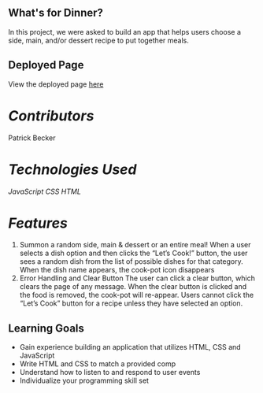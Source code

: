 ## What's for Dinner?

In this project, we were asked to build an app that helps users choose a side, main, and/or dessert recipe to put together meals.

## Deployed Page

View the deployed page [here](https://patrickgbecker.github.io/whats-for-dinner/)

*Contributors*
==============
Patrick Becker

*Technologies Used*
=================
_JavaScript_
_CSS_
_HTML_

*Features*
==========================

1. Summon a random side, main & dessert or an entire meal!
When a user selects a dish option and then clicks the “Let’s Cook!” button, the user sees a random dish from the list of possible dishes for that category. When the dish name appears, the cook-pot icon disappears
2. Error Handling and Clear Button
The user can click a clear button, which clears the page of any message. When the clear button is clicked and the food is removed, the cook-pot will re-appear. Users cannot click the “Let’s Cook” button for a recipe unless they have selected an option.
## Learning Goals

- Gain experience building an application that utilizes HTML, CSS and JavaScript
- Write HTML and CSS to match a provided comp
- Understand how to listen to and respond to user events
- Individualize your programming skill set

